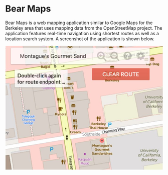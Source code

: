# Bear Maps
Bear Maps is a web mapping application similar to Google Maps for the Berkeley area that uses mapping data from the OpenStreetMap project. The application features real-time navigation using shortest routes as well as a location search system. A screenshot of the application is shown below.

![alt text](https://github.com/sayan-rc/bear-maps/blob/master/example.JPG?raw=true)
